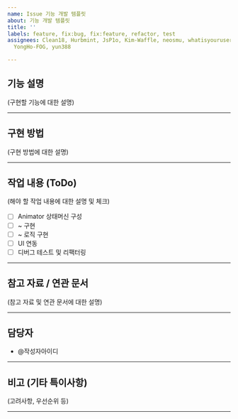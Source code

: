 ```yaml
---
name: Issue 기능 개발 템플릿
about: 기능 개발 템플릿
title: ''
labels: feature, fix:bug, fix:feature, refactor, test
assignees: Clean18, Hurbmint, JsP1o, Kim-Waffle, neosmu, whatisyourusername, YeonHouu,
  YongHo-FOG, yun388

---
```


## 기능 설명
(구현할 기능에 대한 설명)


---

## 구현 방법
(구현 방법에 대한 설명)


---

## 작업 내용 (ToDo)
(해야 할 작업 내용에 대한 설명 및 체크)
- [ ] Animator 상태머신 구성
- [ ] ~ 구현
- [ ] ~ 로직 구현
- [ ] UI 연동
- [ ] 디버그 테스트 및 리팩터링

---

## 참고 자료 / 연관 문서
(참고 자료 및 연관 문서에 대한 설명)


---

## 담당자
- @작성자아이디


---

## 비고 (기타 특이사항)
(고려사항, 우선순위 등)


---
